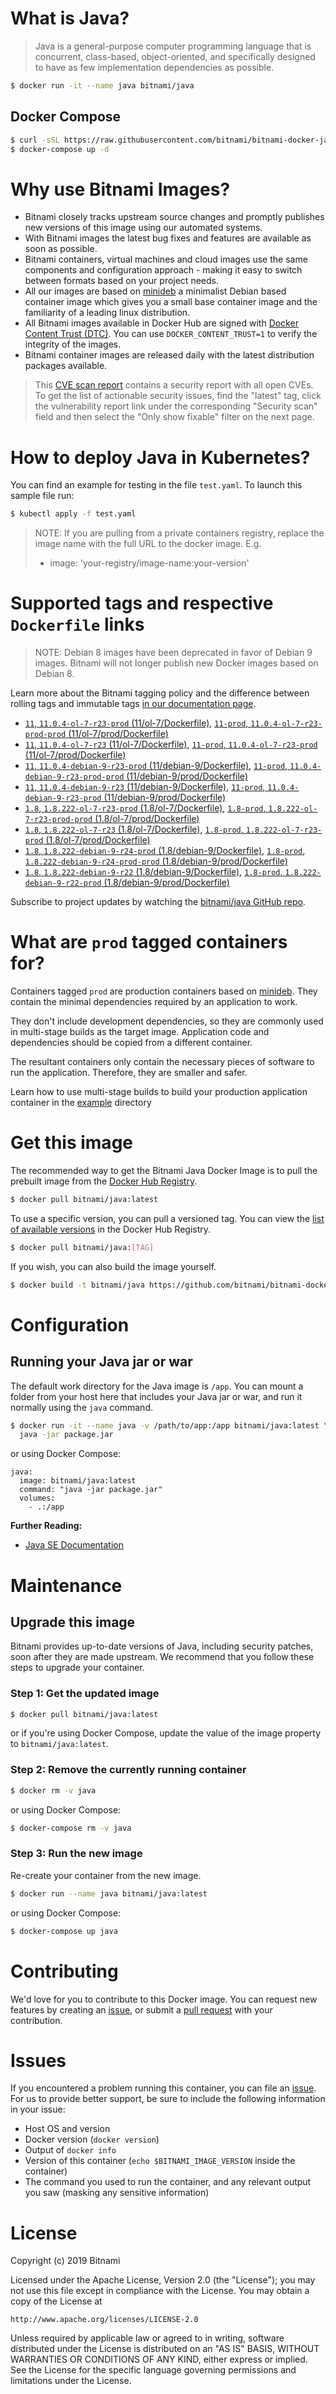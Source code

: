 # What is Java?

> Java is a general-purpose computer programming language that is concurrent, class-based, object-oriented, and specifically designed to have as few implementation dependencies as possible.

```bash
$ docker run -it --name java bitnami/java
```

## Docker Compose

```bash
$ curl -sSL https://raw.githubusercontent.com/bitnami/bitnami-docker-java/master/docker-compose.yml > docker-compose.yml
$ docker-compose up -d
```

# Why use Bitnami Images?

* Bitnami closely tracks upstream source changes and promptly publishes new versions of this image using our automated systems.
* With Bitnami images the latest bug fixes and features are available as soon as possible.
* Bitnami containers, virtual machines and cloud images use the same components and configuration approach - making it easy to switch between formats based on your project needs.
* All our images are based on [minideb](https://github.com/bitnami/minideb) a minimalist Debian based container image which gives you a small base container image and the familiarity of a leading linux distribution.
* All Bitnami images available in Docker Hub are signed with [Docker Content Trust (DTC)](https://docs.docker.com/engine/security/trust/content_trust/). You can use `DOCKER_CONTENT_TRUST=1` to verify the integrity of the images.
* Bitnami container images are released daily with the latest distribution packages available.


> This [CVE scan report](https://quay.io/repository/bitnami/java?tab=tags) contains a security report with all open CVEs. To get the list of actionable security issues, find the "latest" tag, click the vulnerability report link under the corresponding "Security scan" field and then select the "Only show fixable" filter on the next page.

# How to deploy Java in Kubernetes?

You can find an example for testing in the file `test.yaml`. To launch this sample file run:

```bash
$ kubectl apply -f test.yaml
```

> NOTE: If you are pulling from a private containers registry, replace the image name with the full URL to the docker image. E.g.
>
> - image: 'your-registry/image-name:your-version'

# Supported tags and respective `Dockerfile` links

> NOTE: Debian 8 images have been deprecated in favor of Debian 9 images. Bitnami will not longer publish new Docker images based on Debian 8.

Learn more about the Bitnami tagging policy and the difference between rolling tags and immutable tags [in our documentation page](https://docs.bitnami.com/containers/how-to/understand-rolling-tags-containers/).


- [`11`, `11.0.4-ol-7-r23-prod` (11/ol-7/Dockerfile)](https://github.com/bitnami/bitnami-docker-java/blob/11.0.4-ol-7-r23-prod/11/ol-7/Dockerfile), [`11-prod`, `11.0.4-ol-7-r23-prod-prod` (11/ol-7/prod/Dockerfile)](https://github.com/bitnami/bitnami-docker-java/blob/11.0.4-ol-7-r23-prod/11/ol-7/prod/Dockerfile)
- [`11`, `11.0.4-ol-7-r23` (11/ol-7/Dockerfile)](https://github.com/bitnami/bitnami-docker-java/blob/11.0.4-ol-7-r23/11/ol-7/Dockerfile), [`11-prod`, `11.0.4-ol-7-r23-prod` (11/ol-7/prod/Dockerfile)](https://github.com/bitnami/bitnami-docker-java/blob/11.0.4-ol-7-r23/11/ol-7/prod/Dockerfile)
- [`11`, `11.0.4-debian-9-r23-prod` (11/debian-9/Dockerfile)](https://github.com/bitnami/bitnami-docker-java/blob/11.0.4-debian-9-r23-prod/11/debian-9/Dockerfile), [`11-prod`, `11.0.4-debian-9-r23-prod-prod` (11/debian-9/prod/Dockerfile)](https://github.com/bitnami/bitnami-docker-java/blob/11.0.4-debian-9-r23-prod/11/debian-9/prod/Dockerfile)
- [`11`, `11.0.4-debian-9-r23` (11/debian-9/Dockerfile)](https://github.com/bitnami/bitnami-docker-java/blob/11.0.4-debian-9-r23/11/debian-9/Dockerfile), [`11-prod`, `11.0.4-debian-9-r23-prod` (11/debian-9/prod/Dockerfile)](https://github.com/bitnami/bitnami-docker-java/blob/11.0.4-debian-9-r23/11/debian-9/prod/Dockerfile)
- [`1.8`, `1.8.222-ol-7-r23-prod` (1.8/ol-7/Dockerfile)](https://github.com/bitnami/bitnami-docker-java/blob/1.8.222-ol-7-r23-prod/1.8/ol-7/Dockerfile), [`1.8-prod`, `1.8.222-ol-7-r23-prod-prod` (1.8/ol-7/prod/Dockerfile)](https://github.com/bitnami/bitnami-docker-java/blob/1.8.222-ol-7-r23-prod/1.8/ol-7/prod/Dockerfile)
- [`1.8`, `1.8.222-ol-7-r23` (1.8/ol-7/Dockerfile)](https://github.com/bitnami/bitnami-docker-java/blob/1.8.222-ol-7-r23/1.8/ol-7/Dockerfile), [`1.8-prod`, `1.8.222-ol-7-r23-prod` (1.8/ol-7/prod/Dockerfile)](https://github.com/bitnami/bitnami-docker-java/blob/1.8.222-ol-7-r23/1.8/ol-7/prod/Dockerfile)
- [`1.8`, `1.8.222-debian-9-r24-prod` (1.8/debian-9/Dockerfile)](https://github.com/bitnami/bitnami-docker-java/blob/1.8.222-debian-9-r24-prod/1.8/debian-9/Dockerfile), [`1.8-prod`, `1.8.222-debian-9-r24-prod-prod` (1.8/debian-9/prod/Dockerfile)](https://github.com/bitnami/bitnami-docker-java/blob/1.8.222-debian-9-r24-prod/1.8/debian-9/prod/Dockerfile)
- [`1.8`, `1.8.222-debian-9-r22` (1.8/debian-9/Dockerfile)](https://github.com/bitnami/bitnami-docker-java/blob/1.8.222-debian-9-r22/1.8/debian-9/Dockerfile), [`1.8-prod`, `1.8.222-debian-9-r22-prod` (1.8/debian-9/prod/Dockerfile)](https://github.com/bitnami/bitnami-docker-java/blob/1.8.222-debian-9-r22/1.8/debian-9/prod/Dockerfile)

Subscribe to project updates by watching the [bitnami/java GitHub repo](https://github.com/bitnami/bitnami-docker-java).

# What are `prod` tagged containers for?

Containers tagged `prod` are production containers based on [minideb](https://github.com/bitnami/minideb). They contain the minimal dependencies required by an application to work.

They don't include development dependencies, so they are commonly used in multi-stage builds as the target image. Application code and dependencies should be copied from a different container.

The resultant containers only contain the necessary pieces of software to run the application. Therefore, they are smaller and safer.

Learn how to use multi-stage builds to build your production application container in the [example](/example) directory

# Get this image

The recommended way to get the Bitnami Java Docker Image is to pull the prebuilt image from the [Docker Hub Registry](https://hub.docker.com/r/bitnami/java).

```bash
$ docker pull bitnami/java:latest
```

To use a specific version, you can pull a versioned tag. You can view the [list of available versions](https://hub.docker.com/r/bitnami/java/tags/) in the Docker Hub Registry.

```bash
$ docker pull bitnami/java:[TAG]
```

If you wish, you can also build the image yourself.

```bash
$ docker build -t bitnami/java https://github.com/bitnami/bitnami-docker-java.git
```

# Configuration

## Running your Java jar or war

The default work directory for the Java image is `/app`. You can mount a folder from your host here that includes your Java jar or war, and run it normally using the `java` command.

```bash
$ docker run -it --name java -v /path/to/app:/app bitnami/java:latest \
  java -jar package.jar
```

or using Docker Compose:

```
java:
  image: bitnami/java:latest
  command: "java -jar package.jar"
  volumes:
    - .:/app
```

**Further Reading:**

  - [Java SE Documentation](https://docs.oracle.com/javase/8/docs/api/)

# Maintenance

## Upgrade this image

Bitnami provides up-to-date versions of Java, including security patches, soon after they are made upstream. We recommend that you follow these steps to upgrade your container.

### Step 1: Get the updated image

```bash
$ docker pull bitnami/java:latest
```

or if you're using Docker Compose, update the value of the image property to `bitnami/java:latest`.

### Step 2: Remove the currently running container

```bash
$ docker rm -v java
```

or using Docker Compose:

```bash
$ docker-compose rm -v java
```

### Step 3: Run the new image

Re-create your container from the new image.

```bash
$ docker run --name java bitnami/java:latest
```

or using Docker Compose:

```bash
$ docker-compose up java
```

# Contributing

We'd love for you to contribute to this Docker image. You can request new features by creating an [issue](https://github.com/bitnami/bitnami-docker-java/issues), or submit a [pull request](https://github.com/bitnami/bitnami-docker-java/pulls) with your contribution.

# Issues

If you encountered a problem running this container, you can file an [issue](https://github.com/bitnami/bitnami-docker-java/issues). For us to provide better support, be sure to include the following information in your issue:

- Host OS and version
- Docker version (`docker version`)
- Output of `docker info`
- Version of this container (`echo $BITNAMI_IMAGE_VERSION` inside the container)
- The command you used to run the container, and any relevant output you saw (masking any sensitive
information)

# License

Copyright (c) 2019 Bitnami

Licensed under the Apache License, Version 2.0 (the "License");
you may not use this file except in compliance with the License.
You may obtain a copy of the License at

    http://www.apache.org/licenses/LICENSE-2.0

Unless required by applicable law or agreed to in writing, software
distributed under the License is distributed on an "AS IS" BASIS,
WITHOUT WARRANTIES OR CONDITIONS OF ANY KIND, either express or implied.
See the License for the specific language governing permissions and
limitations under the License.
